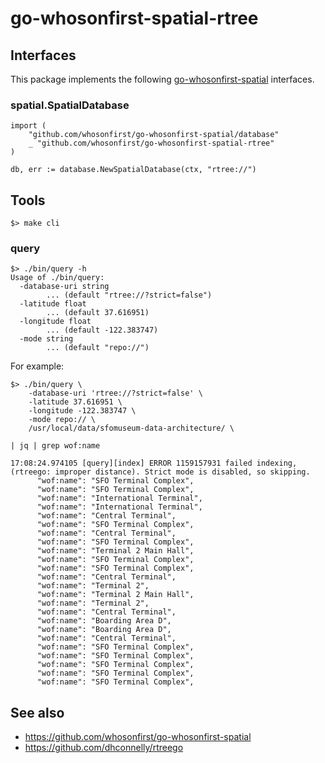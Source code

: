 # go-whosonfirst-spatial-rtree

## Interfaces

This package implements the following [go-whosonfirst-spatial](#) interfaces.

### spatial.SpatialDatabase

```
import (
	"github.com/whosonfirst/go-whosonfirst-spatial/database"
	_ "github.com/whosonfirst/go-whosonfirst-spatial-rtree"       
)

db, err := database.NewSpatialDatabase(ctx, "rtree://")
```

## Tools

```
$> make cli
```

### query

```
$> ./bin/query -h
Usage of ./bin/query:
  -database-uri string
    	... (default "rtree://?strict=false")
  -latitude float
    	... (default 37.616951)
  -longitude float
    	... (default -122.383747)
  -mode string
    	... (default "repo://")
```

For example:

```
$> ./bin/query \
	-database-uri 'rtree://?strict=false' \
	-latitude 37.616951 \
	-longitude -122.383747 \
	-mode repo:// \
	/usr/local/data/sfomuseum-data-architecture/ \

| jq | grep wof:name

17:08:24.974105 [query][index] ERROR 1159157931 failed indexing, (rtreego: improper distance). Strict mode is disabled, so skipping.
      "wof:name": "SFO Terminal Complex",
      "wof:name": "SFO Terminal Complex",
      "wof:name": "International Terminal",
      "wof:name": "International Terminal",
      "wof:name": "Central Terminal",
      "wof:name": "SFO Terminal Complex",
      "wof:name": "Central Terminal",
      "wof:name": "SFO Terminal Complex",
      "wof:name": "Terminal 2 Main Hall",
      "wof:name": "SFO Terminal Complex",
      "wof:name": "SFO Terminal Complex",
      "wof:name": "Central Terminal",
      "wof:name": "Terminal 2",
      "wof:name": "Terminal 2 Main Hall",
      "wof:name": "Terminal 2",
      "wof:name": "Central Terminal",
      "wof:name": "Boarding Area D",
      "wof:name": "Boarding Area D",
      "wof:name": "Central Terminal",
      "wof:name": "SFO Terminal Complex",
      "wof:name": "SFO Terminal Complex",
      "wof:name": "SFO Terminal Complex",
      "wof:name": "SFO Terminal Complex",
      "wof:name": "SFO Terminal Complex",
```

## See also

* https://github.com/whosonfirst/go-whosonfirst-spatial
* https://github.com/dhconnelly/rtreego